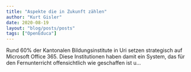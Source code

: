```yaml
---
title: "Aspekte die in Zukunft zählen"
author: "Kurt Gisler"
date: 2020-08-19
layout: "blog/posts/posts"
tags: ["OpenEduca"]
---
```


Rund 60% der Kantonalen Bildungsinstitute in Uri setzen strategisch auf Microsoft Office 365. Diese Institutionen haben damit ein System, das für den Fernunterricht offensichtlich wie geschaffen ist u...


